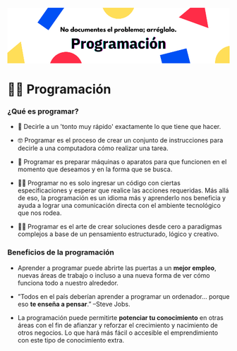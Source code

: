 ![banner programación](./img/banner.png)

# 👩‍💻 Programación

### ¿Qué es programar?

- 🤣 Decirle a un 'tonto muy rápido' exactamente lo que tiene que hacer.

- 🤓 Programar es el proceso de crear un conjunto de instrucciones para decirle a una computadora cómo realizar una tarea. 

- 🤖 Programar es preparar máquinas o aparatos para que funcionen en el momento que deseamos y en la forma que se busca.

- 👩‍🏫 Programar no es solo ingresar un código con ciertas especificaciones y esperar que realice las acciones requeridas. Más allá de eso, la programación es un idioma más y aprenderlo nos beneficia y ayuda a lograr una comunicación directa con el ambiente tecnológico que nos rodea.

- 👩‍🎨 Programar es el arte de crear soluciones desde cero a paradigmas complejos a base de un pensamiento estructurado, lógico y creativo.

### Beneficios de la programación

- Aprender a programar puede abrirte las puertas a un **mejor empleo**, nuevas áreas de trabajo o incluso a una nueva forma de ver cómo funciona todo a nuestro alrededor.

- ”Todos en el país deberían aprender a programar un ordenador... porque eso **te enseña a pensar**.” –Steve Jobs.

- La programación puede permitirte **potenciar tu conocimiento** en otras áreas con el fin de afianzar y reforzar el crecimiento y nacimiento de otros negocios. Lo que hará más fácil o accesible el emprendimiento con este tipo de conocimiento extra.